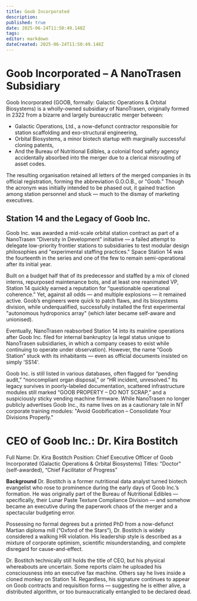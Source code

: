 ```yaml
---
title: Goob Incorporated
description: 
published: true
date: 2025-06-24T11:50:49.148Z
tags: 
editor: markdown
dateCreated: 2025-06-24T11:50:49.148Z
---
```


# Goob Incorporated – A NanoTrasen Subsidiary
Goob Incorporated (GOOB, formally: Galactic Operations & Orbital Biosystems) is a wholly-owned subsidiary of NanoTrasen, originally formed in 2322 from a bizarre and largely bureaucratic merger between:

- Galactic Operations, Ltd., a now-defunct contractor responsible for station scaffolding and exo-structural engineering,
- Orbital Biosystems, a minor biotech startup with marginally successful cloning patents,
- And the Bureau of Nutritional Edibles, a colonial food safety agency accidentally absorbed into the merger due to a clerical misrouting of asset codes.

The resulting organisation retained all letters of the merged companies in its official registration, forming the abbreviation G.O.O.B., or "Goob." Though the acronym was initially intended to be phased out, it gained traction among station personnel and stuck — much to the dismay of marketing executives.

## Station 14 and the Legacy of Goob Inc.
Goob Inc. was awarded a mid-scale orbital station contract as part of a NanoTrasen “Diversity in Development” initiative — a failed attempt to delegate low-priority frontier stations to subsidiaries to test modular design philosophies and "experimental staffing practices." Space Station 14 was the fourteenth in the series and one of the few to remain semi-operational after its initial year.

Built on a budget half that of its predecessor and staffed by a mix of cloned interns, repurposed maintenance bots, and at least one reanimated VP, Station 14 quickly earned a reputation for “questionable operational coherence.” Yet, against all odds — and multiple explosions — it remained active. Goob’s engineers were quick to patch flaws, and its biosystems division, while underqualified, successfully installed the first experimental "autonomous hydroponics array" (which later became self-aware and unionised).

Eventually, NanoTrasen reabsorbed Station 14 into its mainline operations after Goob Inc. filed for internal bankruptcy (a legal status unique to NanoTrasen subsidiaries, in which a company ceases to exist while continuing to operate under observation). However, the name “Goob Station” stuck with its inhabitants — even as official documents insisted on simply 'SS14'.

Goob Inc. is still listed in various databases, often flagged for “pending audit,” “noncompliant organ disposal,” or “HR incident, unresolved.” Its legacy survives in poorly-labeled documentation, scattered infrastructure modules still marked “GOOB PROPERTY – DO NOT SCRAP,” and a suspiciously sticky vending machine firmware.
While NanoTrasen no longer publicly advertises Goob Inc., its name lives on as a cautionary tale in NT corporate training modules: "Avoid Goobification – Consolidate Your Divisions Properly."

# CEO of Goob Inc.: Dr. Kira Bostitch
Full Name: Dr. Kira Bostitch
Position: Chief Executive Officer of Goob Incorporated (Galactic Operations & Orbital Biosystems)
Titles: "Doctor" (self-awarded), “Chief Facilitator of Progress”

**Background**
Dr. Bostitch is a former nutritional data analyst turned biotech evangelist who rose to prominence during the early days of Goob Inc.’s formation. He was originally part of the Bureau of Nutritional Edibles — specifically, their Lunar Paste Texture Compliance Division — and somehow became an executive during the paperwork chaos of the merger and a spectacular budgeting error.

Possessing no formal degrees but a printed PhD from a now-defunct Martian diploma mill (“Oxford of the Stars”), Dr. Bostitch is widely considered a walking HR violation. His leadership style is described as a mixture of corporate optimism, scientific misunderstanding, and complete disregard for cause-and-effect.

Dr. Bostitch technically still holds the title of CEO, but his physical whereabouts are uncertain. Some reports claim he uploaded his consciousness into an executive fax machine. Others say he lives inside a cloned monkey on Station 14. Regardless, his signature continues to appear on Goob contracts and requisition forms — suggesting he is either alive, a distributed algorithm, or too bureaucratically entangled to be declared dead.